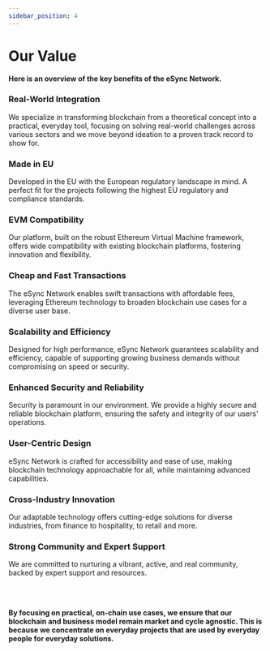 ```yaml
---
sidebar_position: 4
---
```


# Our Value

**Here is an overview of the key benefits of the eSync Network.**

### **Real-World Integration**

We specialize in transforming blockchain from a theoretical concept into a practical, everyday tool, focusing on solving real-world challenges across various sectors and we move beyond ideation to a proven track record to show for.

### **Made in EU**

Developed in the EU with the European regulatory landscape in mind. A perfect fit for the projects following the highest EU regulatory and compliance standards.

### **EVM Compatibility**

Our platform, built on the robust Ethereum Virtual Machine framework, offers wide compatibility with existing blockchain platforms, fostering innovation and flexibility.

### **Cheap and Fast Transactions**

The eSync Network enables swift transactions with affordable fees, leveraging Ethereum technology to broaden blockchain use cases for a diverse user base.

### **Scalability and Efficiency**

Designed for high performance, eSync Network guarantees scalability and efficiency, capable of supporting growing business demands without compromising on speed or security.

### **Enhanced Security and Reliability**

Security is paramount in our environment. We provide a highly secure and reliable blockchain platform, ensuring the safety and integrity of our users' operations.

### **User-Centric Design**

eSync Network is crafted for accessibility and ease of use, making blockchain technology approachable for all, while maintaining advanced capabilities.

### **Cross-Industry Innovation**

Our adaptable technology offers cutting-edge solutions for diverse industries, from finance to hospitality, to retail and more.

### **Strong Community and Expert Support**

We are committed to nurturing a vibrant, active, and real community, backed by expert support and resources.

<br/>
<br/>

**By focusing on practical, on-chain use cases, we ensure that our blockchain and business model remain market and cycle agnostic. This is because we concentrate on everyday projects that are used by everyday people for everyday solutions.**
